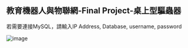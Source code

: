 ## 教育機器人與物聯網-Final Project-桌上型驅蟲器
若需要連接MySQL，請輸入IP Address, Database, username, password

![image](https://github.com/ColetteHsu/Iot/blob/main/%E6%88%90%E5%93%81%E4%BB%B0.HEIC)
